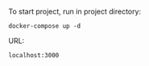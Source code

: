 To start project, run in project directory:

```
docker-compose up -d
```

URL: 
```
localhost:3000
```